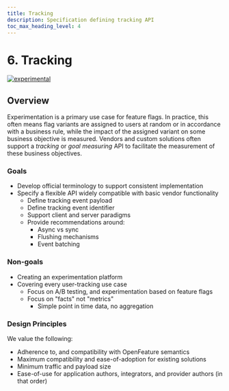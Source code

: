 ```yaml
---
title: Tracking
description: Specification defining tracking API
toc_max_heading_level: 4
---
```


# 6. Tracking

[![experimental](https://img.shields.io/static/v1?label=Status&message=experimental&color=orange)](https://github.com/open-feature/spec/tree/main/specification#experimental)

## Overview

Experimentation is a primary use case for feature flags.
In practice, this often means flag variants are assigned to users at random or in accordance with a business rule, while the impact of the assigned variant on some business objective is measured.
Vendors and custom solutions often support a _tracking_ or _goal measuring_ API to facilitate the measurement of these business objectives.

### Goals

- Develop official terminology to support consistent implementation
- Specify a flexible API widely compatible with basic vendor functionality
  - Define tracking event payload
  - Define tracking event identifier
  - Support client and server paradigms
  - Provide recommendations around: 
    - Async vs sync
    - Flushing mechanisms
    - Event batching

### Non-goals

- Creating an experimentation platform
- Covering every user-tracking use case
  - Focus on A/B testing, and experimentation based on feature flags
  - Focus on "facts" not "metrics"
    - Simple point in time data, no aggregation

### Design Principles

We value the following:

- Adherence to, and compatibility with OpenFeature semantics
- Maximum compatibility and ease-of-adoption for existing solutions
- Minimum traffic and payload size
- Ease-of-use for application authors, integrators, and provider authors (in that order)

